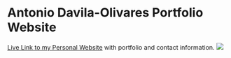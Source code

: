 # Antonio Davila-Olivares Portfolio Website
[Live Link to my Personal Website](http://www.antoniodavila-olivares.com/) with portfolio and contact information.
![](http://cdn.shopify.com/s/files/1/0011/7686/2777/products/9._MediumNavajo_Basket_Red_Star_1024x1024.png) 
